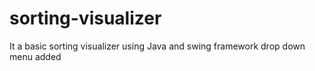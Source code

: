 # sorting-visualizer
It a basic sorting visualizer using Java and swing framework
drop down menu added


